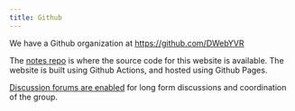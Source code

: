 ```yaml
---
title: Github
---
```


We have a Github organization at <https://github.com/DWebYVR>

The [notes repo](https://github.com/DWebYVR/notes) is where the source code for this website is available. The website is built using Github Actions, and hosted using Github Pages.

[Discussion forums are enabled](https://github.com/orgs/DWebYVR/discussions) for long form discussions and coordination of the group.